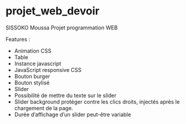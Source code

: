 # projet_web_devoir
SISSOKO Moussa
Projet programmation WEB

Features :
- Animation CSS
- Table
- Instance javascript
- JavaScript responsive CSS
- Bouton burger
- Bouton stylisé
- Slider
- Possibilité de mettre du texte sur le slider
- Slider background protéger contre les clics droits, injectés après le chargement de la page.
- Durée d’affichage d’un slider peut-être variable 

